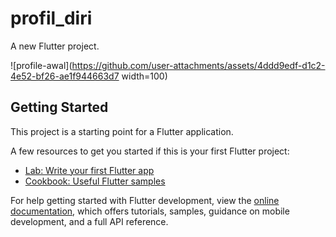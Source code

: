 # profil_diri

A new Flutter project.

![profile-awal](https://github.com/user-attachments/assets/4ddd9edf-d1c2-4e52-bf26-ae1f944663d7 width=100)

## Getting Started

This project is a starting point for a Flutter application.

A few resources to get you started if this is your first Flutter project:

- [Lab: Write your first Flutter app](https://docs.flutter.dev/get-started/codelab)
- [Cookbook: Useful Flutter samples](https://docs.flutter.dev/cookbook)

For help getting started with Flutter development, view the
[online documentation](https://docs.flutter.dev/), which offers tutorials,
samples, guidance on mobile development, and a full API reference.
